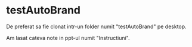 # testAutoBrand

De preferat sa fie clonat intr-un folder numit "testAutoBrand" pe desktop.

Am lasat cateva note in ppt-ul numit "Instructiuni".
